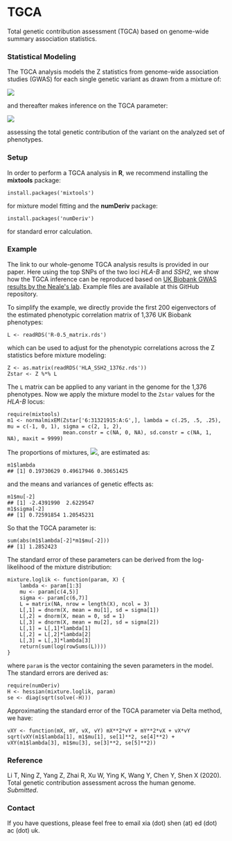 # TGCA
Total genetic contribution assessment (TGCA) based on genome-wide summary association statistics.


### Statistical Modeling
The TGCA analysis models the Z statistics from genome-wide association studies (GWAS) for each single genetic variant as drawn from a mixture of:

![](http://www.sciweavers.org/upload/Tex2Img_1595584297/eqn.png)

and thereafter makes inference on the TGCA parameter:

![](http://www.sciweavers.org/upload/Tex2Img_1595584489/eqn.png)

assessing the total genetic contribution of the variant on the analyzed set of phenotypes.

### Setup
In order to perform a TGCA analysis in **R**, we recommend installing the **mixtools** package:
```{r}
install.packages('mixtools')
```
for mixture model fitting and the **numDeriv** package:
```{r}
install.packages('numDeriv')
```
for standard error calculation.

### Example

The link to our whole-genome TGCA analysis results is provided in our paper. 
Here using the top SNPs of the two loci _HLA-B_ and _SSH2_, we show how the TGCA inference can be reproduced based on [UK Biobank GWAS results by the Neale's lab](http://www.nealelab.is/uk-biobank).
Example files are available at this GitHub repository.

To simplify the example, we directly provide the first 200 eigenvectors of the estimated phenotypic correlation matrix of 1,376 UK Biobank phenotypes:
```{r}
L <- readRDS('R-0.5_matrix.rds')
```
which can be used to adjust for the phenotypic correlations across the Z statistics before mixture modeling:
```{r}
Z <- as.matrix(readRDS('HLA_SSH2_1376z.rds'))
Zstar <- Z %*% L
```
The `L` matrix can be applied to any variant in the genome for the 1,376 phenotypes. Now we apply the mixture model to the `Zstar` values for the _HLA-B_ locus: 
```{r}
require(mixtools)
m1 <- normalmixEM(Zstar['6:31321915:A:G',], lambda = c(.25, .5, .25), mu = c(-1, 0, 1), sigma = c(2, 1, 2), 
                  mean.constr = c(NA, 0, NA), sd.constr = c(NA, 1, NA), maxit = 9999)
```
The proportions of mixtures, ![](http://www.sciweavers.org/upload/Tex2Img_1595589650/eqn.png), are estimated as:
```{r}
m1$lambda
## [1] 0.19730629 0.49617946 0.30651425
```
and the means and variances of genetic effects as:
```{r}
m1$mu[-2]
## [1] -2.4391990  2.6229547
m1$sigma[-2]
## [1] 0.72591854 1.20545231
```
So that the TGCA parameter is:
```{r}
sum(abs(m1$lambda[-2]*m1$mu[-2]))
## [1] 1.2852423
```

The standard error of these parameters can be derived from the log-likelihood of the mixture distribution:
```{r}
mixture.loglik <- function(param, X) {
    lambda <- param[1:3]
    mu <- param[c(4,5)]
    sigma <- param[c(6,7)]
    L = matrix(NA, nrow = length(X), ncol = 3)
    L[,1] = dnorm(X, mean = mu[1], sd = sigma[1])
    L[,2] = dnorm(X, mean = 0, sd = 1)
    L[,3] = dnorm(X, mean = mu[2], sd = sigma[2])
    L[,1] = L[,1]*lambda[1]
    L[,2] = L[,2]*lambda[2]
    L[,3] = L[,3]*lambda[3]
    return(sum(log(rowSums(L))))
}
```
where `param` is the vector containing the seven parameters in the model. The standard errors are derived as:
```{r}
require(numDeriv)
H <- hessian(mixture.loglik, param)
se <- diag(sqrt(solve(-H)))
```
Approximating the standard error of the TGCA parameter via Delta method, we have:
```{r}
vXY <- function(mX, mY, vX, vY) mX**2*vY + mY**2*vX + vX*vY
sqrt(vXY(m1$lambda[1], m1$mu[1], se[1]**2, se[4]**2) + vXY(m1$lambda[3], m1$mu[3], se[3]**2, se[5]**2))
```

### Reference

Li T, Ning Z, Yang Z, Zhai R, Xu W, Ying K, Wang Y, Chen Y, Shen X (2020). Total genetic contribution assessment across the human genome. _Submitted_.

### Contact

If you have questions, please feel free to email xia (dot) shen (at) ed (dot) ac (dot) uk.

